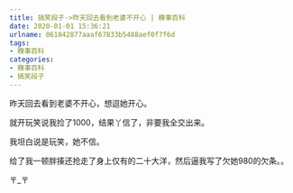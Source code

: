 ```yaml
---
title: 搞笑段子->昨天回去看到老婆不开心 | 糗事百科
date: 2020-01-01 15:36:21
urlname: 061842877aaaf67833b5488aef0f7f6d
tags: 
- 糗事百科
categories:
- 糗事百科
- 搞笑段子
---
```

昨天回去看到老婆不开心，想逗她开心。

就开玩笑说我捡了1000，结果丫信了，非要我全交出来。

我坦白说是玩笑，她不信。

给了我一顿胖揍还抢走了身上仅有的二十大洋，然后逼我写了欠她980的欠条。。

〒_〒


